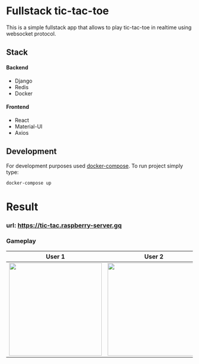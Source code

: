 # Fullstack tic-tac-toe

This is a simple fullstack app that allows to play tic-tac-toe in realtime using websocket protocol.

## Stack
#### Backend
- Django
- Redis
- Docker
#### Frontend
- React
- Material-UI
- Axios

## Development

For development purposes used [docker-compose](https://github.com/SomeDumb/tic-tac/blob/master/docker-compose.yml).
To run project simply type:

```sh
docker-compose up
```
# Result

### url: https://tic-tac.raspberry-server.gq

### Gameplay
User 1             |  User 2
:-------------------------:|:-------------------------:
<img src="https://user-images.githubusercontent.com/48497047/200142686-c6ef1a8a-e1e4-4743-a3dd-d887c8508ef7.gif" width="250"/> | <img src="https://user-images.githubusercontent.com/48497047/200142866-c181147a-a83c-4b3f-964f-8859e0a2a8a8.gif" width="250" />
